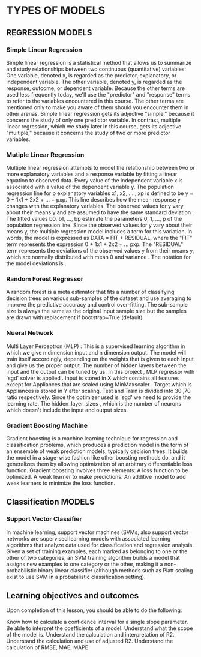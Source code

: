 # TYPES OF MODELS
## REGRESSION MODELS

### Simple Linear Regression

Simple linear regression is a statistical method that allows us to summarize and study relationships between two continuous (quantitative) variables:
One variable, denoted x, is regarded as the predictor, explanatory, or independent variable.
The other variable, denoted y, is regarded as the response, outcome, or dependent variable.
Because the other terms are used less frequently today, we'll use the "predictor" and "response" terms to refer to the variables encountered in this course. The other terms are mentioned only to make you aware of them should you encounter them in other arenas. Simple linear regression gets its adjective "simple," because it concerns the study of only one predictor variable. In contrast, multiple linear regression, which we study later in this course, gets its adjective "multiple," because it concerns the study of two or more predictor variables.

### Mutiple Linear Regression

Multiple linear regression attempts to model the relationship between two or more explanatory variables and a response variable by fitting a linear equation to observed data. 
Every value of the independent variable x is associated with a value of the dependent variable y. The population regression line for p explanatory variables x1, x2, ... , xp is defined to be  y = 0 + 1x1 + 2x2 + ... +  pxp. This line describes how the mean response y changes with the explanatory variables. The observed values for y vary about their means y and are assumed to have the same standard deviation . The fitted values b0, b1, ..., bp estimate the parameters 0, 1, ..., p of the population regression line.
Since the observed values for y vary about their means y, the multiple regression model includes a term for this variation. In words, the model is expressed as DATA = FIT + RESIDUAL, where the "FIT" term represents the expression 0 +  1x1 +  2x2 + ... pxp. 
The "RESIDUAL" term represents the deviations of the observed values y from their means y, which are normally distributed with mean 0 and variance . The notation for the model deviations is .

### Random Forest Regressor

A random forest is a meta estimator that fits a number of classifying decision trees on various sub-samples of the dataset 
and use averaging to improve the predictive accuracy and control over-fitting. 
The sub-sample size is always the same as the original input sample size but the samples are drawn with replacement if bootstrap=True (default).

### Nueral Network

Multi Layer Perceptron (MLP) :
This is a supervised learning algorithm in which we give n dimension input and n dimension output. The model will train itself accordingly, depending on the weights that is given to each input and give us the proper output. The number of hidden layers between the input and the output can be tuned by us.
In this project , MLP regressor with 'sgd' solver is applied . 
Input is stored in X which contains all features except for Appliances that are scaled using MinMaxscaler  . 
Target which is Appliances is stored in Y  after scaling. 
Test and Train is divided into 30 ,70 ratio respectively.
Since the optimizer used is 'sgd' we need to provide the learning rate. 
The hidden_layer_sizes , which is the number of neurons which doesn't include the input and output sizes.


### Gradient Boosting Machine
Gradient boosting is a machine learning technique for regression and classification problems, which produces a prediction model in the form of an ensemble of weak prediction models, typically decision trees. It builds the model in a stage-wise fashion like other boosting methods do, and it generalizes them by allowing optimization of an arbitrary differentiable loss function.
Gradient boosting involves three elements:
A loss function to be optimized.
A weak learner to make predictions.
An additive model to add weak learners to minimize the loss function.


## Classification MODELS

### Support Vector Classifier

In machine learning, support vector machines (SVMs, also support vector networks are supervised learning models with associated learning algorithms that analyze data used for classification and regression analysis. 
Given a set of training examples, each marked as belonging to one or the other of two categories, an SVM training algorithm builds a model that assigns new examples to one category or the other, making it a non-probabilistic binary linear 
classifier (although methods such as Platt scaling exist to use SVM in a probabilistic classification setting). 

## Learning objectives and outcomes
Upon completion of this lesson, you should be able to do the following:

Know how to calculate a confidence interval for a single slope parameter.
Be able to interpret the coefficients of a model.
Understand what the scope of the model is.
Understand the calculation and interpretation of R2.
Understand the calculation and use of adjusted R2. 
Understand the calculation of RMSE, MAE, MAPE
